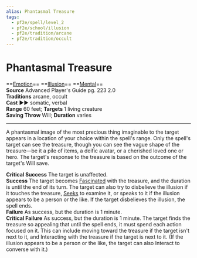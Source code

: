 ```yaml
---
alias: Phantasmal Treasure
tags:
  - pf2e/spell/level_2
  - pf2e/school/illusion
  - pf2e/tradition/arcane
  - pf2e/tradition/occult
---
```


# Phantasmal Treasure

==[Emotion](../../../Traits/Emotion.md)== ==[Illusion](../../../Traits/Illusion.md)== ==[Mental](../../../Traits/Mental.md)==  
__Source__ Advanced Player's Guide pg. 223 2.0  
**Traditions** arcane, occult  
**Cast** ►► somatic, verbal  
**Range** 60 feet; **Targets** 1 living creature  
**Saving Throw** Will; **Duration** varies

---

A phantasmal image of the most precious thing imaginable to the target appears in a location of your choice within the spell's range. Only the spell's target can see the treasure, though you can see the vague shape of the treasure—be it a pile of items, a deific avatar, or a cherished loved one or hero. The target's response to the treasure is based on the outcome of the target's Will save.

**Critical Success** The target is unaffected.  
**Success** The target becomes [Fascinated](../../../Conditions/Fascinated.md) with the treasure, and the duration is until the end of its turn. The target can also try to disbelieve the illusion if it touches the treasure, [Seeks](../../../Rules/Actions/Seek.md) to examine it, or speaks to it if the illusion appears to be a person or the like. If the target disbelieves the illusion, the spell ends.  
**Failure** As success, but the duration is 1 minute.  
**Critical Failure** As success, but the duration is 1 minute. The target finds the treasure so appealing that until the spell ends, it must spend each action focused on it. This can include moving toward the treasure if the target isn't next to it, and Interacting with the treasure if the target is next to it. (If the illusion appears to be a person or the like, the target can also Interact to converse with it.)
